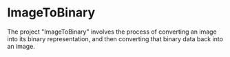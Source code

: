 # ImageToBinary
The project "ImageToBinary" involves the process of converting an image into its binary representation, and then converting that binary data back into an image.
